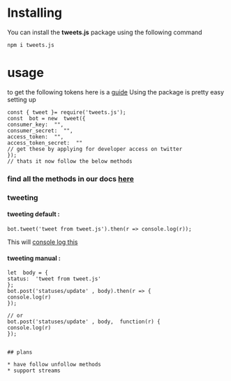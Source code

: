 # Installing

You can install the **tweets.js** package using the following command

  

```
npm i tweets.js
```

  
  

# usage

  
to get the following tokens here is a [guide](https://tweet.js.axix-devlopment.gq/tokens)
Using the package is pretty easy
setting up
```
const { tweet }= require('tweets.js');
const  bot = new  tweet({
consumer_key:  "",
consumer_secret:  "",
access_token:  "",
access_token_secret:  ""
// get these by applying for developer access on twitter
});
// thats it now follow the below methods
  ```
### find all the methods in our docs [here](https://tweet.js.axix-devlopment.gq)
### tweeting

  

#### **tweeting default** :

  ```
bot.tweet('tweet from tweet.js').then(r => console.log(r));

```

This will [console log this](https://hastebin.com/jaqabuteye.less)

#### **tweeting manual** :

```	
let  body = {
status:  'tweet from tweet.js'
};
bot.post('statuses/update' , body).then(r => {
console.log(r)
});

// or 
bot.post('statuses/update' , body,  function(r) {
console.log(r)
});


## plans

* have follow unfollow methods
* support streams
